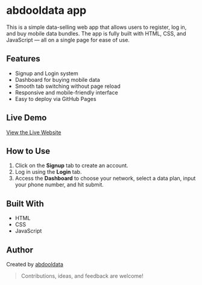 # abdooldata app

This is a simple data-selling web app that allows users to register, log in, and buy mobile data bundles. The app is fully built with HTML, CSS, and JavaScript — all on a single page for ease of use.

## Features
- Signup and Login system
- Dashboard for buying mobile data
- Smooth tab switching without page reload
- Responsive and mobile-friendly interface
- Easy to deploy via GitHub Pages

## Live Demo
[View the Live Website](https://abdooldata.github.io/abdooldata-app/)

## How to Use
1. Click on the **Signup** tab to create an account.
2. Log in using the **Login** tab.
3. Access the **Dashboard** to choose your network, select a data plan, input your phone number, and hit submit.

## Built With
- HTML
- CSS
- JavaScript

## Author
Created by [abdooldata](https://github.com/abdooldata)

> Contributions, ideas, and feedback are welcome!



